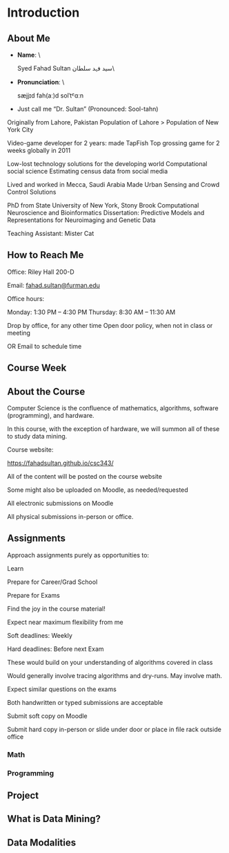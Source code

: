# Introduction 


## About Me

* **Name**: \

    Syed Fahad Sultan سید فہد سلطان\

* **Pronunciation**: \

    sæjjɪd fah(aː)d  solˈtˤɑːn

* Just call me “Dr. Sultan” (Pronounced: Sool-tahn)

Originally from Lahore, Pakistan
Population of Lahore > Population of New York City

Video-game developer for 2 years: made TapFish 
Top grossing game for 2 weeks globally in 2011

Low-lost technology solutions for the developing world
Computational social science
Estimating census data from social media

Lived and worked in Mecca, Saudi Arabia
Made Urban Sensing and Crowd Control Solutions

PhD from State University of New York, Stony Brook 
Computational Neuroscience and Bioinformatics
Dissertation: Predictive Models and Representations for Neuroimaging and Genetic Data

Teaching Assistant: Mister Cat

## How to Reach Me

Office: Riley Hall 200-D

Email: fahad.sultan@furman.edu

Office hours: 

Monday:   1:30 PM – 4:30 PM
Thursday: 8:30 AM – 11:30 AM 

Drop by office, for any other time 
Open door policy, when not in class or meeting

OR
Email to schedule time

## Course Week

## About the Course

Computer Science is the confluence of mathematics, algorithms, software (programming), and hardware.

In this course, with the exception of hardware, we will summon all of these to study data mining. 

Course website:
 
https://fahadsultan.github.io/csc343/

All of the content will be posted on the course website

Some might also be uploaded on Moodle, as needed/requested

All electronic submissions on Moodle 

All physical submissions in-person or office. 

## Assignments 

Approach assignments purely as opportunities to:

Learn

Prepare for Career/Grad School

Prepare for Exams

Find the joy in the course material!

Expect near maximum flexibility from me

Soft deadlines: Weekly

Hard deadlines: Before next Exam

These would build on your understanding of algorithms covered in class

Would generally involve tracing algorithms and dry-runs. May involve math. 

Expect similar questions on the exams

Both handwritten or typed submissions are acceptable 

Submit soft copy on Moodle

Submit hard copy in-person or slide under door or place in file rack outside office 


### Math 

### Programming 

## Project

## What is Data Mining?

## Data Modalities 